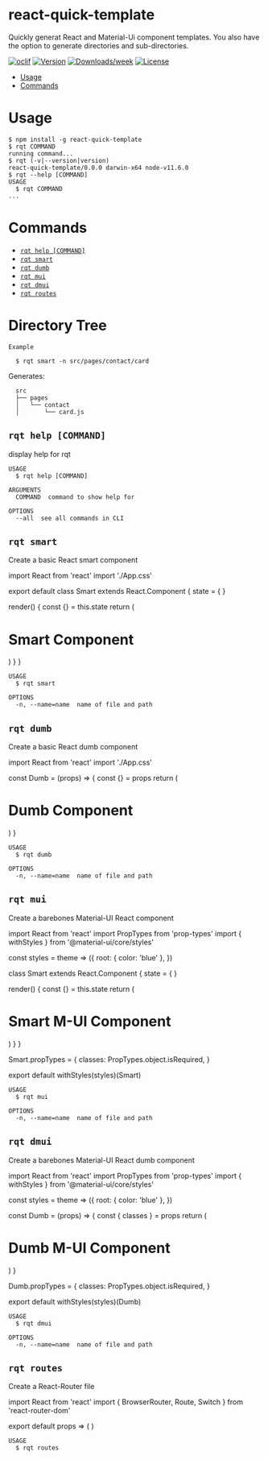 react-quick-template
====================

Quickly generat React and Material-Ui component templates. You also have the option
to generate directories and sub-directories.



[![oclif](https://img.shields.io/badge/cli-oclif-brightgreen.svg)](https://oclif.io)
[![Version](https://img.shields.io/npm/v/react-quick-template.svg)](https://npmjs.org/package/react-quick-template)
[![Downloads/week](https://img.shields.io/npm/dw/react-quick-template.svg)](https://npmjs.org/package/react-quick-template)
[![License](https://img.shields.io/npm/l/react-quick-template.svg)](https://github.com/bcree11/react-template-cli/blob/master/package.json)

<!-- toc -->
* [Usage](#usage)
* [Commands](#commands)
<!-- tocstop -->
# Usage
<!-- usage -->
```sh-session
$ npm install -g react-quick-template
$ rqt COMMAND
running command...
$ rqt (-v|--version|version)
react-quick-template/0.0.0 darwin-x64 node-v11.6.0
$ rqt --help [COMMAND]
USAGE
  $ rqt COMMAND
...
```
<!-- usagestop -->
# Commands
<!-- commands -->
* [`rqt help [COMMAND]`](#rqt-help-command)
* [`rqt smart`](#rqt-smart)
* [`rqt dumb`](#rqt-dumb)
* [`rqt mui`](#rqt-mui)
* [`rqt dmui`](#rqt-dmui)
* [`rqt routes`](#rqt-routes)


# Directory Tree

```
Example

  $ rqt smart -n src/pages/contact/card

```

Generates:

```
  src
  ├── pages
  │   └── contact
  │       └── card.js

```

## `rqt help [COMMAND]`

display help for rqt

```
USAGE
  $ rqt help [COMMAND]

ARGUMENTS
  COMMAND  command to show help for

OPTIONS
  --all  see all commands in CLI
```

## `rqt smart`

Create a basic React smart component

import React from 'react'
import './App.css'

export default class Smart extends React.Component {
  state = {
  }

  render() {
    const {} = this.state
    return (
      <div>
        <h1>Smart Component</h1>
      </div>
    )
  }
}

```
USAGE
  $ rqt smart

OPTIONS
  -n, --name=name  name of file and path
```

## `rqt dumb`

Create a basic React dumb component

import React from 'react'
import './App.css'

const Dumb = (props) => {
  const {} = props
  return (
    <div>
      <h1>Dumb Component</h1>
    </div>
  )
}

```
USAGE
  $ rqt dumb

OPTIONS
  -n, --name=name  name of file and path
```

## `rqt mui`

Create a barebones Material-UI React component

import React from 'react'
import PropTypes from 'prop-types'
import { withStyles } from '@material-ui/core/styles'

const styles = theme => ({
  root: {
    color: 'blue'
  },
})

class Smart extends React.Component {
  state = {
  }

  render() {
    const {} = this.state
    return (
      <div className={classes.root}>
        <h1>Smart M-UI Component</h1>
      </div>
    )
  }
}

Smart.propTypes = {
classes: PropTypes.object.isRequired,
}

export default withStyles(styles)(Smart)

```
USAGE
  $ rqt mui

OPTIONS
  -n, --name=name  name of file and path
```

## `rqt dmui`

Create a barebones Material-UI React dumb component

import React from 'react'
import PropTypes from 'prop-types'
import { withStyles } from '@material-ui/core/styles'

const styles = theme => ({
  root: {
    color: 'blue'
  },
})

const Dumb = (props) => {
  const { classes } = props
  return (
    <div className={classes.root}>
      <h1>Dumb M-UI Component</h1>
    </div>
  )
}

Dumb.propTypes = {
  classes: PropTypes.object.isRequired,
}

export default withStyles(styles)(Dumb)

```
USAGE
  $ rqt dmui

OPTIONS
  -n, --name=name  name of file and path
```

## `rqt routes`

Create a React-Router file

import React from 'react'
import {
  BrowserRouter,
  Route,
  Switch
} from 'react-router-dom'

export default props => (
  <BrowserRouter>
    <Switch>
      <Route exact path='/some-route' component={SomeComponent}/>
      <Route path='/' component={Home}/>
    </Switch>
  </BrowserRouter>
)

```
USAGE
  $ rqt routes
```

<!-- commandsstop -->
